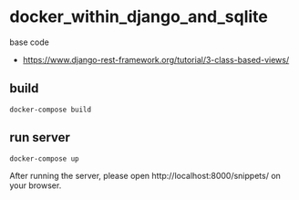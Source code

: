 # docker_within_django_and_sqlite

base code

- https://www.django-rest-framework.org/tutorial/3-class-based-views/

## build

```shell
docker-compose build
```

## run server

```shell
docker-compose up
```

After running the server, please open http://localhost:8000/snippets/ on your browser.
